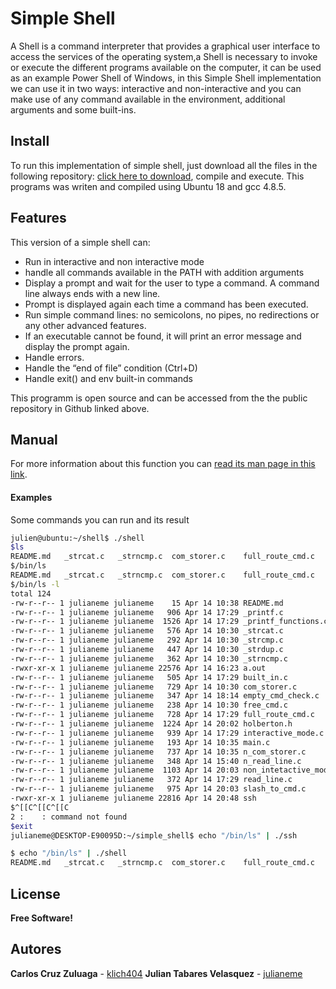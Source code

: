 # Simple Shell
A Shell is a command interpreter that provides a graphical user interface to access the services of the
operating system,a Shell is necessary to invoke or execute the different programs available
on the computer, it can be used as an example Power Shell of Windows, in this Simple Shell implementation
we can use it in two ways: interactive and non-interactive and you can make use of any command available
in the environment, additional arguments and some built-ins.

##  Install
To run this implementation of simple shell, just download all the files in the following repository: [click here to download](https://github.com/klich404/simple_shell), compile and execute.
This programs was writen and compiled using Ubuntu 18 and gcc 4.8.5.

## Features
This version of a simple shell can:
- Run in interactive and non interactive mode
- handle all commands available in the PATH with addition arguments
- Display a prompt and wait for the user to type a command. A command line always ends with a new line.
- Prompt is displayed again each time a command has been executed.
- Run simple command lines: no semicolons, no pipes, no redirections or any other advanced features.
- If an executable cannot be found, it will print an error message and display the prompt again.
- Handle errors.
- Handle the “end of file” condition (Ctrl+D)
- Handle exit() and env built-in commands

This programm is open source and can be accessed from the the public repository in Github linked above.

## Manual
For more information about this function you can [read its man page in this link](https://github.com/klich404/simple_shell/blob/main/man_1_simple_shell).

#### Examples
Some commands you can run and its result

```sh
julien@ubuntu:~/shell$ ./shell
$ls
README.md   _strcat.c   _strncmp.c  com_storer.c    full_route_cmd.c    main.c  non_intetactive_mode.c  ssh _printf.c   _strcmp.c   empty_cmd_check.c   holberton.h n_com_storer.c  read_line.c  _printf_functions.c    _strdup.c   built_in.c  free_cmd.c  interactive_mode.c  n_read_line.c   slash_to_cmd.c
$/bin/ls
README.md   _strcat.c   _strncmp.c  com_storer.c    full_route_cmd.c    main.c  non_intetactive_mode.c  ssh _printf.c   _strcmp.c   empty_cmd_check.c   holberton.h n_com_storer.c  read_line.c  _printf_functions.c    _strdup.c   built_in.c  free_cmd.c  interactive_mode.c  n_read_line.c   slash_to_cmd.c
$/bin/ls -l
total 124
-rw-r--r-- 1 julianeme julianeme    15 Apr 14 10:38 README.md
-rw-r--r-- 1 julianeme julianeme   906 Apr 14 17:29 _printf.c
-rw-r--r-- 1 julianeme julianeme  1526 Apr 14 17:29 _printf_functions.c
-rw-r--r-- 1 julianeme julianeme   576 Apr 14 10:30 _strcat.c
-rw-r--r-- 1 julianeme julianeme   292 Apr 14 10:30 _strcmp.c
-rw-r--r-- 1 julianeme julianeme   447 Apr 14 10:30 _strdup.c
-rw-r--r-- 1 julianeme julianeme   362 Apr 14 10:30 _strncmp.c
-rwxr-xr-x 1 julianeme julianeme 22576 Apr 14 16:23 a.out
-rw-r--r-- 1 julianeme julianeme   505 Apr 14 17:29 built_in.c
-rw-r--r-- 1 julianeme julianeme   729 Apr 14 10:30 com_storer.c
-rw-r--r-- 1 julianeme julianeme   347 Apr 14 18:14 empty_cmd_check.c
-rw-r--r-- 1 julianeme julianeme   238 Apr 14 10:30 free_cmd.c
-rw-r--r-- 1 julianeme julianeme   728 Apr 14 17:29 full_route_cmd.c
-rw-r--r-- 1 julianeme julianeme  1224 Apr 14 20:02 holberton.h
-rw-r--r-- 1 julianeme julianeme   939 Apr 14 17:29 interactive_mode.c
-rw-r--r-- 1 julianeme julianeme   193 Apr 14 10:35 main.c
-rw-r--r-- 1 julianeme julianeme   737 Apr 14 10:35 n_com_storer.c
-rw-r--r-- 1 julianeme julianeme   348 Apr 14 15:40 n_read_line.c
-rw-r--r-- 1 julianeme julianeme  1103 Apr 14 20:03 non_intetactive_mode.c
-rw-r--r-- 1 julianeme julianeme   372 Apr 14 17:29 read_line.c
-rw-r--r-- 1 julianeme julianeme   975 Apr 14 20:03 slash_to_cmd.c
-rwxr-xr-x 1 julianeme julianeme 22816 Apr 14 20:48 ssh
$^[[C^[[C^[[C
2 :    : command not found
$exit
julianeme@DESKTOP-E90095D:~/simple_shell$ echo "/bin/ls" | ./ssh

$ echo "/bin/ls" | ./shell
README.md   _strcat.c   _strncmp.c  com_storer.c    full_route_cmd.c    main.c  non_intetactive_mode.c  ssh _printf.c   _strcmp.c   empty_cmd_check.c   holberton.h n_com_storer.c  read_line.c  _printf_functions.c    _strdup.c   built_in.c  free_cmd.c  interactive_mode.c  n_read_line.c   slash_to_cmd.c

```

## License
**Free Software!**

## Autores
**Carlos Cruz Zuluaga** - [klich404](https://github.com/klich404)
**Julian Tabares Velasquez** - [julianeme](https://github.com/Julianeme)
